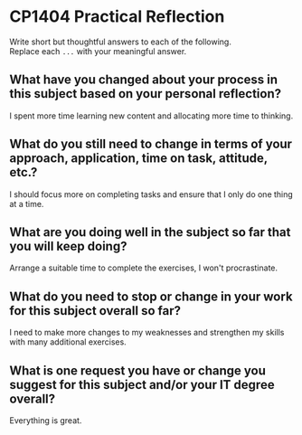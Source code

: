 # CP1404 Practical Reflection

Write short but thoughtful answers to each of the following.  
Replace each `...` with your meaningful answer.

## What have you changed about your process in this subject based on your personal reflection?

I spent more time learning new content and allocating more time to thinking.

## What do you still need to change in terms of your approach, application, time on task, attitude, etc.?

I should focus more on completing tasks and ensure that I only do one thing at a time.

## What are you doing well in the subject so far that you will keep doing?

Arrange a suitable time to complete the exercises, I won't procrastinate.

## What do you need to stop or change in your work for this subject overall so far?

I need to make more changes to my weaknesses and strengthen my skills with many additional exercises.

## What is one request you have or change you suggest for this subject and/or your IT degree overall?

Everything is great.

